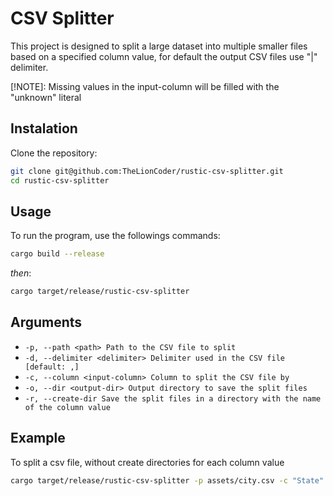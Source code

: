 # CSV Splitter

This project is designed to split a large dataset into multiple smaller files
based on a specified column value, for default the output CSV files use "|" delimiter.

[!NOTE]: Missing values in the input-column will be filled with the "unknown" literal

## Instalation

Clone the repository:

```sh
git clone git@github.com:TheLionCoder/rustic-csv-splitter.git
cd rustic-csv-splitter
```

## Usage

To run the program, use the followings commands:

```sh
cargo build --release
```

_then_:

```sh
cargo target/release/rustic-csv-splitter
```

## Arguments

- `-p, --path <path> Path to the CSV file to split`
- `-d, --delimiter <delimiter> Delimiter used in the CSV file [default: ,]`
- `-c, --column <input-column> Column to split the CSV file by`
- `-o, --dir <output-dir> Output directory to save the split files`
- `-r, --create-dir Save the split files in a directory with the name
of the column value`

## Example

To split a csv file, without create directories for each column value

```sh
cargo target/release/rustic-csv-splitter -p assets/city.csv -c "State" -o assets/tmp/
```
